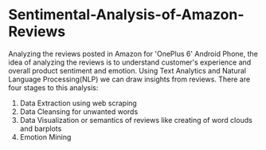 # Sentimental-Analysis-of-Amazon-Reviews
Analyzing the reviews posted in Amazon for 'OnePlus 6' Android Phone, the idea of analyzing the reviews is to understand customer's experience and overall product sentiment and emotion. Using Text Analytics and Natural Language Processing(NLP) we can draw insights from reviews.
There are four stages to this analysis:
1) Data Extraction using web scraping
2) Data Cleansing for unwanted words
3) Data Visualization or semantics of reviews like creating of word clouds and barplots
4) Emotion Mining
